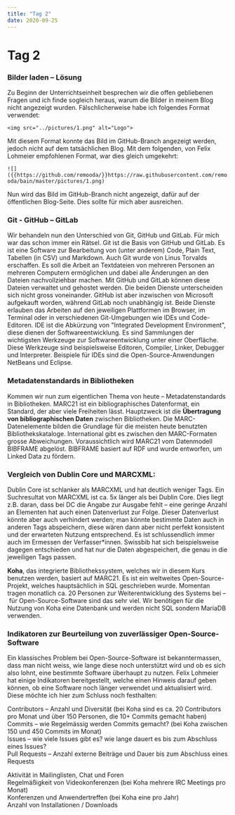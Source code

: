```yaml
---
title: "Tag 2"
date: 2020-09-25
---
```


# Tag 2
### Bilder laden – Lösung
Zu Beginn der Unterrichtseinheit besprechen wir die offen gebliebenen Fragen und ich finde sogleich heraus, warum die Bilder in meinem Blog nicht angezeigt wurden.
Fälschlicherweise habe ich folgendes Format verwendet:

```<img src="../pictures/1.png" alt="Logo">```

Mit diesem Format konnte das Bild im GitHub-Branch angezeigt werden, jedoch nicht auf dem tatsächlichen Blog. Mit dem folgenden, von Felix Lohmeier empfohlenen Format, war dies gleich umgekehrt:

```![]({{https://github.com/remooda/}}https://raw.githubusercontent.com/remooda/bain/master/pictures/1.png)```

Nun wird das Bild im GitHub-Branch nicht angezeigt, dafür auf der öffentlichen Blog-Seite. Dies sollte für mich aber ausreichen.

### Git - GitHub – GitLab
Wir behandeln nun den Unterschied von Git, GitHub und GitLab. Für mich war das schon immer ein Rätsel. Git ist die Basis von GitHub und GitLab. Es ist eine Software zur Bearbeitung von (unter anderem) Code, Plain Text, Tabellen (in CSV) und Markdown. Auch Git wurde von Linus Torvalds erschaffen. Es soll die Arbeit an Textdateien von mehreren Personen an mehreren Computern ermöglichen und dabei alle Änderungen an den Dateien nachvollziehbar machen. Mit GitHub und GitLab können diese Dateien verwaltet und gehostet werden. Die beiden Dienste unterscheiden sich nicht gross voneinander. GitHub ist aber inzwischen von Microsoft aufgekauft worden, während GitLab noch unabhängig ist. Beide Dienste erlauben das Arbeiten auf den jeweiligen Plattformen im Browser, im Terminal oder in verschiedenen Git-Umgebungen wie IDEs und Code-Editoren. IDE ist die Abkürzung von "Integrated Development Environment", diese dienen der Softwareentwicklung. Es sind Sammlungen der wichtigsten Werkzeuge zur Softwareentwicklung unter einer Oberfläche. Diese Werkzeuge sind beispielsweise Editoren, Compiler, Linker, Debugger und Interpreter. Beispiele für IDEs sind die Open-Source-Anwendungen NetBeans und Eclipse.

### Metadatenstandards in Bibliotheken
Kommen wir nun zum eigentlichen Thema von heute – Metadatenstandards in Bibliotheken. MARC21 ist ein bibliographisches Datenformat, ein Standard, der aber viele Freiheiten lässt. Hauptzweck ist die **Übertragung von bibliographischen Daten** zwischen Bibliotheken. Die MARC-Datenelemente bilden die Grundlage für die meisten heute benutzten Bibliothekskataloge. International gibt es zwischen den MARC-Formaten grosse Abweichungen. Voraussichtlich wird MARC21 vom Datenmodell BIBFRAME abgelöst. BIBFRAME basiert auf RDF und wurde entworfen, um Linked Data zu fördern.

### Vergleich von Dublin Core und MARCXML:
Dublin Core ist schlanker als MARCXML und hat deutlich weniger Tags. Ein Suchresultat von MARCXML ist ca. 5x länger als bei Dublin Core. Dies liegt z.B. daran, dass bei DC die Angabe zur Ausgabe fehlt – eine geringe Anzahl an Elementen hat auch einen Datenverlust zur Folge. Dieser Datenverlust könnte aber auch verhindert werden; man könnte bestimmte Daten auch in anderen Tags abspeichern, diese wären dann aber nicht perfekt konsistent und der erwarteten Nutzung entsprechend. Es ist schlussendlich immer auch im Ermessen der Verfasser*innen. Swissbib hat sich beispielsweise dagegen entschieden und hat nur die Daten abgespeichert, die genau in die jeweiligen Tags passen.

**Koha**, das integrierte Bibliothekssystem, welches wir in diesem Kurs benutzen werden, basiert auf MARC21. Es ist ein weltweites Open-Source-Projekt, welches hauptsächlich in SQL geschrieben wurde. Momentan tragen monatlich ca. 20 Personen zur Weiterentwicklung des Systems bei – für Open-Source-Software sind das sehr viel. Wir benötigen für die Nutzung von Koha eine Datenbank und werden nicht SQL sondern MariaDB verwenden.

### Indikatoren zur Beurteilung von zuverlässiger Open-Source-Software
Ein klassisches Problem bei Open-Source-Software ist bekanntermassen, dass man nicht weiss, wie lange diese noch unterstützt wird und ob es sich also lohnt, eine bestimmte Software überhaupt zu nutzen. Felix Lohmeier hat einige Indikatoren bereitgestellt, welche einen Hinweis darauf geben können, ob eine Software noch länger verwendet und aktualisiert wird. Diese möchte ich hier zum Schluss noch festhalten:

Contributors – Anzahl und Diversität (bei Koha sind es ca. 20 Contributors pro Monat und über 150 Personen, die 10+ Commits gemacht haben)<br>
Commits – wie Regelmässig werden Commits gemacht? (bei Koha zwischen 150 und 450 Commits im Monat)<br>
Issues – wie viele Issues gibt es? wie lange dauert es bis zum Abschluss eines Issues?<br>
Pull Requests – Anzahl externe Beiträge und Dauer bis zum Abschluss eines Requests<p>
Aktivität in Mailinglisten, Chat und Foren<br>
Regelmäßigkeit von Videokonferenzen (bei Koha mehrere IRC Meetings pro Monat)<br>
Konferenzen und Anwendertreffen (bei Koha eine pro Jahr)<br>
Anzahl von Installationen / Downloads
